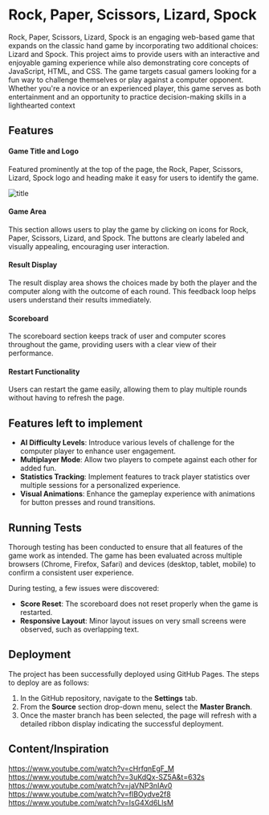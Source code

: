 # Rock, Paper, Scissors, Lizard, Spock


Rock, Paper, Scissors, Lizard, Spock is an engaging web-based game that expands on the classic hand game by incorporating two additional choices: Lizard and Spock. This project aims to provide users with an interactive and enjoyable gaming experience while also demonstrating core concepts of JavaScript, HTML, and CSS. The game targets casual gamers looking for a fun way to challenge themselves or play against a computer opponent. Whether you're a novice or an experienced player, this game serves as both entertainment and an opportunity to practice decision-making skills in a lighthearted context


## Features

#### Game Title and Logo
Featured prominently at the top of the page, the Rock, Paper, Scissors, Lizard, Spock logo and heading make it easy for users to identify the game.

![title](/workspace/project-2/logo.png)

#### Game Area
This section allows users to play the game by clicking on icons for Rock, Paper, Scissors, Lizard, and Spock. The buttons are clearly labeled and visually appealing, encouraging user interaction.

#### Result Display
The result display area shows the choices made by both the player and the computer along with the outcome of each round. This feedback loop helps users understand their results immediately.

#### Scoreboard
The scoreboard section keeps track of user and computer scores throughout the game, providing users with a clear view of their performance.

#### Restart Functionality
Users can restart the game easily, allowing them to play multiple rounds without having to refresh the page.


## Features left to implement

- **AI Difficulty Levels**: Introduce various levels of challenge for the computer player to enhance user engagement.
- **Multiplayer Mode**: Allow two players to compete against each other for added fun.
- **Statistics Tracking**: Implement features to track player statistics over multiple sessions for a personalized experience.
- **Visual Animations**: Enhance the gameplay experience with animations for button presses and round transitions.

## Running Tests

Thorough testing has been conducted to ensure that all features of the game work as intended. The game has been evaluated across multiple browsers (Chrome, Firefox, Safari) and devices (desktop, tablet, mobile) to confirm a consistent user experience.

During testing, a few issues were discovered:
- **Score Reset**: The scoreboard does not reset properly when the game is restarted.
- **Responsive Layout**: Minor layout issues on very small screens were observed, such as overlapping text.



## Deployment

The project has been successfully deployed using GitHub Pages. The steps to deploy are as follows:
1. In the GitHub repository, navigate to the **Settings** tab.
2. From the **Source** section drop-down menu, select the **Master Branch**.
3. Once the master branch has been selected, the page will refresh with a detailed ribbon display indicating the successful deployment.


## Content/Inspiration 
https://www.youtube.com/watch?v=cHrfqnEgF_M
https://www.youtube.com/watch?v=3uKdQx-SZ5A&t=632s
https://www.youtube.com/watch?v=jaVNP3nIAv0
https://www.youtube.com/watch?v=fIBOydve2f8
https://www.youtube.com/watch?v=IsG4Xd6LlsM
